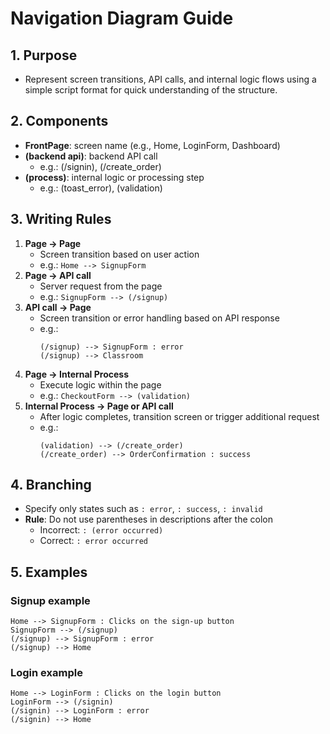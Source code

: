 # Navigation Diagram Guide

## 1. Purpose

* Represent screen transitions, API calls, and internal logic flows using a simple script format for quick understanding of the structure.

## 2. Components

* **FrontPage**: screen name (e.g., Home, LoginForm, Dashboard)
* **(backend api)**: backend API call
  * e.g.: (/signin), (/create\_order)
* **(process)**: internal logic or processing step
  * e.g.: (toast\_error), (validation)

## 3. Writing Rules

1. **Page → Page**
   * Screen transition based on user action
   * e.g.: `Home --> SignupForm`
2. **Page → API call**
   * Server request from the page
   * e.g.: `SignupForm --> (/signup)`
3. **API call → Page**
   * Screen transition or error handling based on API response
   * e.g.:
     ```
     (/signup) --> SignupForm : error
     (/signup) --> Classroom
     ```
4. **Page → Internal Process**
   * Execute logic within the page
   * e.g.: `CheckoutForm --> (validation)`
5. **Internal Process → Page or API call**
   * After logic completes, transition screen or trigger additional request
   * e.g.:
     ```
     (validation) --> (/create_order)
     (/create_order) --> OrderConfirmation : success
     ```

## 4. Branching

* Specify only states such as `: error`, `: success`, `: invalid`
* **Rule**: Do not use parentheses in descriptions after the colon
  * Incorrect: `: (error occurred)`
  * Correct: `: error occurred`

## 5. Examples

### Signup example

```navigation
Home --> SignupForm : Clicks on the sign-up button
SignupForm --> (/signup)
(/signup) --> SignupForm : error
(/signup) --> Home
```

### Login example

```navigation 
Home --> LoginForm : Clicks on the login button
LoginForm --> (/signin)
(/signin) --> LoginForm : error
(/signin) --> Home
```